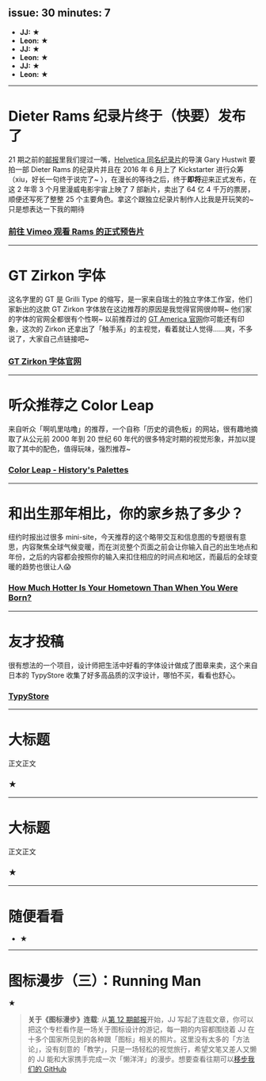 issue: 30
minutes: 7
---

- **JJ:** ★
- **Leon:** ★
- **JJ:** ★
- **Leon:** ★
- **JJ:** ★
- **Leon:** ★

---

# Dieter Rams 纪录片终于（快要）发布了
21 期之前的[邮报](https://github.com/Anyway-Design/Anyway.Post/blob/master/Posts/Markdown/%2314.md)里我们提过一嘴，[Helvetica 同名纪录片](https://movie.douban.com/subject/1937190/)的导演 Gary Hustwit 要拍一部 Dieter Rams 的纪录片并且在 2016 年 6 月上了 Kickstarter 进行众筹（xiu，好长一句终于说完了~ ），在漫长的等待之后，终于**即将**迎来正式发布，在这 2 年零 3 个月里漫威电影宇宙上映了 7 部新片，卖出了 64 亿 4 千万的票房，顺便还写死了整整 25 个主要角色。拿这个跟独立纪录片制作人比我是开玩笑的~ 只是想表达一下我的期待
### [前往 Vimeo 观看 Rams 的正式预告片](https://vimeo.com/290555168/e26c0a15ec)

---

# GT Zirkon 字体
这名字里的 GT 是 Grilli Type 的缩写，是一家来自瑞士的独立字体工作室，他们家新出的这款 GT Zirkon 字体放在这边推荐的原因是我觉得官网很帅啊~ 他们家的字体的官网全都很有个性啊~ 以前推荐过的 [GT America 官网](http://www.gt-america.com/)你可能还有印象，这次的 Zirkon 还拿出了「触手系」的主视觉，看着就让人觉得……爽，不多说了，大家自己点链接吧~
### [GT Zirkon 字体官网](http://www.gt-zirkon.com/)

---

# 听众推荐之 Color Leap
来自听众「啊叽里咕噜」的推荐，一个自称「历史的调色板」的网站，很有趣地摘取了从公元前 2000 年到 20 世纪 60 年代的很多特定时期的视觉形象，并加以提取了其中的配色，值得玩味，强烈推荐~
### [Color Leap - History's Palettes](https://colorleap.app/)

---

# 和出生那年相比，你的家乡热了多少？
纽约时报出过很多 mini-site，今天推荐的这个略带交互和信息图的专题很有意思，内容聚焦全球气候变暖，而在浏览整个页面之前会让你输入自己的出生地点和年份，之后的内容都会按照你的输入来扣住相应的时间点和地区，而最后的全球变暖的趋势也很让人😱
### [How Much Hotter Is Your Hometown Than When You Were Born?](https://www.nytimes.com/interactive/2018/08/30/climate/how-much-hotter-is-your-hometown.html)

---

# 友才投稿
很有想法的一个项目，设计师把生活中好看的字体设计做成了图章来卖，这个来自日本的 TypyStore 收集了好多高品质的汉字设计，哪怕不买，看看也舒心。
### [TypyStore](https://typy.stores.jp/)

---

# 大标题
正文正文
### ★

---

# 大标题
正文正文
### ★

---

# 随便看看
* ★

---

# 图标漫步（三）：Running Man
★

> **关于《图标漫步》连载**: 从[第 12 期邮报](https://github.com/JJYing/Anyway-Post/tree/master/Posts/Markdown)开始，JJ 写起了连载文章，你可以把这个专栏看作是一场关于图标设计的游记，每一期的内容都围绕着 JJ 在十多个国家所见到的各种跟「图标」相关的照片。这里没有太多的「方法论」，没有刻意的「教学」，只是一场轻松的视觉旅行，希望文笔又差人又懒的 JJ 能和大家携手完成一次「懒洋洋」的漫步。想要查看往期可以[移步我们的 GitHub](https://github.com/Anyway-Design/Anyway.Post#%E5%BE%80%E6%9C%9F%E5%86%85%E5%AE%B9)